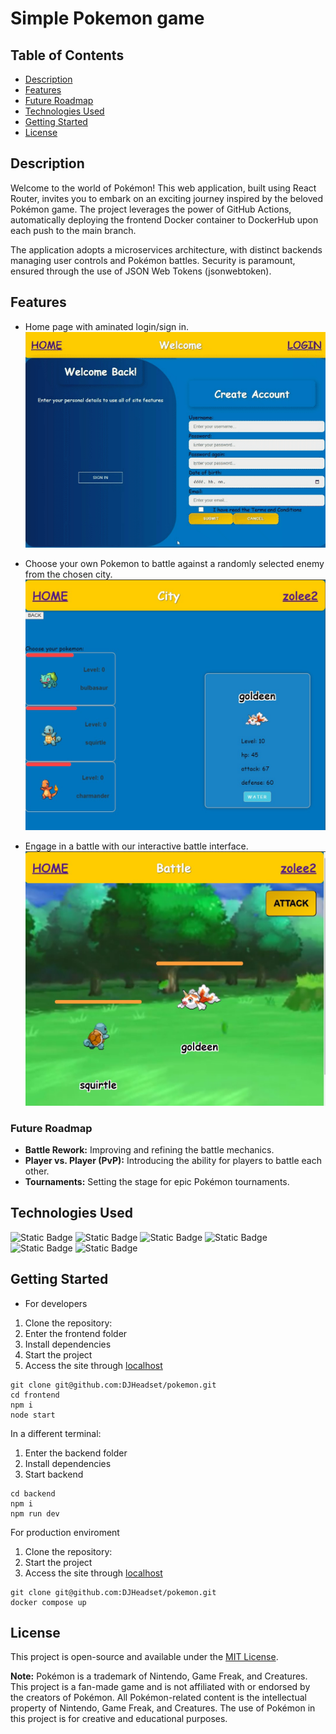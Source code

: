 # Simple Pokemon game


## Table of Contents
- [Description](#description)
- [Features](#features)
- [Future Roadmap](#future-roadmap)
- [Technologies Used](#technologies-used)
- [Getting Started](#getting-started)
- [License](#license)

## Description
Welcome to the world of Pokémon! This web application, built using React Router, invites you to embark on an exciting journey inspired by the beloved Pokémon game. The project leverages the power of GitHub Actions, automatically deploying the frontend Docker container to DockerHub upon each push to the main branch.

The application adopts a microservices architecture, with distinct backends managing user controls and Pokémon battles. Security is paramount, ensured through the use of JSON Web Tokens (jsonwebtoken). 



## Features
- Home page with aminated login/sign in.
![welcome](./frontend/src/resources/readmePics/welcome.gif)

- Choose your own Pokemon to battle against a randomly selected enemy from the chosen city.
![List of own pokemons with pictures and their names on the left sid and a detailed view of the enemy pokemon on the right](./frontend/src/resources/readmePics/ownPokemon.jpg)

- Engage in a battle with our interactive battle interface.
![Detiled view of chozen and enemy pokemon with a big "ATTACK" button](./frontend/src/resources/readmePics/battle.jpg)

### Future Roadmap
- **Battle Rework:** Improving and refining the battle mechanics.
- **Player vs. Player (PvP):** Introducing the ability for players to battle each other.
- **Tournaments:** Setting the stage for epic Pokémon tournaments.

## Technologies Used
<img alt="Static Badge" src="https://img.shields.io/badge/React-react?style=plastic&logo=reactrouter&label=6.18.0&labelColor=blue&color=%23CA4245" height="30">

<img alt="Static Badge" src="https://img.shields.io/badge/Node.js-node?style=plastic&logo=nodedotjs&logoColor=white&label=18.2.0&labelColor=%23339933" height="30">

<img alt="Static Badge" src="https://img.shields.io/badge/Github_Actions-github?style=plastic&logo=githubactions&logoColor=white&color=%232088FF" height="30">

<img alt="Static Badge" src="https://img.shields.io/badge/Docker-docker?style=plastic&logo=docker&color=blue" height="30">

<img alt="Static Badge" src="https://img.shields.io/badge/JsonWebToken-token?style=plastic&logo=jsonwebtokens&color=blue" height="30">

<img alt="Static Badge" src="https://img.shields.io/badge/Mongo-mongo?logo=mongodb&color=green" height="30">


## Getting Started

- For developers

1. Clone the repository:
2. Enter the frontend folder
3. Install dependencies
4. Start the project
5. Access the site through [localhost](http://localhost:3000/)

```
git clone git@github.com:DJHeadset/pokemon.git
cd frontend
npm i
node start
```

In a different terminal:
1. Enter the backend folder
2. Install dependencies
3. Start backend

```
cd backend
npm i
npm run dev
```

For production enviroment

1. Clone the repository:
2. Start the project
3. Access the site through [localhost](http://localhost:3000/)

```
git clone git@github.com:DJHeadset/pokemon.git
docker compose up
```

## License
This project is open-source and available under the [MIT License](LICENSE).

**Note:** Pokémon is a trademark of Nintendo, Game Freak, and Creatures. This project is a fan-made game and is not affiliated with or endorsed by the creators of Pokémon. All Pokémon-related content is the intellectual property of Nintendo, Game Freak, and Creatures. The use of Pokémon in this project is for creative and educational purposes.